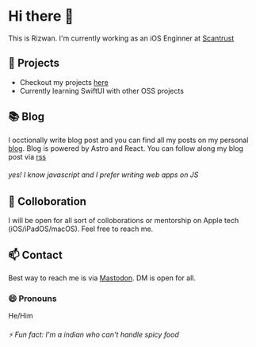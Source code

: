# Hi there 👋
<!--
**rizwankce/rizwankce** is a ✨ _special_ ✨ repository because its `README.md` (this file) appears on your GitHub profile.

Here are some ideas to get you started:

- 🔭 I’m currently working on ...
- 🌱 I’m currently learning ...
- 👯 I’m looking to collaborate on ...
- 🤔 I’m looking for help with ...
- 💬 Ask me about ...
- 📫 How to reach me: ...
- 😄 Pronouns: ...
- ⚡ Fun fact: ...
-->

This is Rizwan. I'm currently working as an iOS Enginner at [Scantrust](https://www.scantrust.com)


## 🔭 Projects

- Checkout my projects [here](https://rizwan.dev/work/)
- Currently learning SwiftUI with other OSS projects

## 📚 Blog

I occtionally write blog post and you can find all my posts on my personal [blog](https://rizwan.dev/blog/).
Blog is powered by Astro and React. You can follow along my blog post via [rss](https://rizwan.dev/rss.xml)
###### _yes! I know javascript and I prefer writing web apps on JS_

## 👯 Colloboration

I will be open for all sort of colloborations or mentorship on Apple tech (iOS/iPadOS/macOS). Feel free to reach me.

## 📫 Contact

Best way to reach me is via [Mastodon](https://mastodon.social/@rizwan). DM is open for all.

### 😄 Pronouns
He/Him

###### _⚡ Fun fact: I'm a indian who can't handle spicy food_
